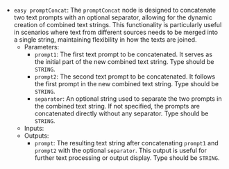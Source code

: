 - `easy promptConcat`: The `promptConcat` node is designed to concatenate two text prompts with an optional separator, allowing for the dynamic creation of combined text strings. This functionality is particularly useful in scenarios where text from different sources needs to be merged into a single string, maintaining flexibility in how the texts are joined.
    - Parameters:
        - `prompt1`: The first text prompt to be concatenated. It serves as the initial part of the new combined text string. Type should be `STRING`.
        - `prompt2`: The second text prompt to be concatenated. It follows the first prompt in the new combined text string. Type should be `STRING`.
        - `separator`: An optional string used to separate the two prompts in the combined text string. If not specified, the prompts are concatenated directly without any separator. Type should be `STRING`.
    - Inputs:
    - Outputs:
        - `prompt`: The resulting text string after concatenating `prompt1` and `prompt2` with the optional `separator`. This output is useful for further text processing or output display. Type should be `STRING`.
